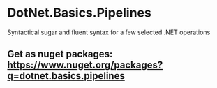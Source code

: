 # DotNet.Basics.Pipelines

Syntactical sugar and fluent syntax for a few selected .NET operations

## Get as nuget packages: https://www.nuget.org/packages?q=dotnet.basics.pipelines